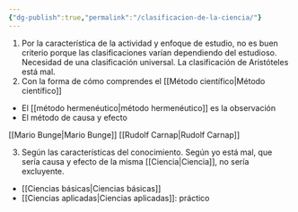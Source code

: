 ```yaml
---
{"dg-publish":true,"permalink":"/clasificacion-de-la-ciencia/"}
---
```


1. Por la característica de la actividad y enfoque de estudio, no es buen criterio porque las clasificaciones varían dependiendo del estudioso. Necesidad de una clasificación universal. La clasificación de Aristóteles está mal. 
2. Con la forma de cómo comprendes el [[Método científico\|Método científico]]
- El [[método hermenéutico\|método hermenéutico]] es la observación
- El método de causa y efecto

[[Mario Bunge\|Mario Bunge]]
[[Rudolf Carnap\|Rudolf Carnap]]



3. Según las características del conocimiento. Según yo está mal, que sería causa y efecto de la misma [[Ciencia\|Ciencia]], no sería excluyente.
- [[Ciencias básicas\|Ciencias básicas]]
- [[Ciencias aplicadas\|Ciencias aplicadas]]: práctico





